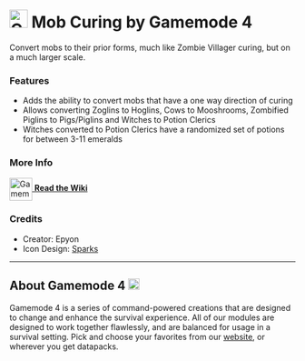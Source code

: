 # <img src="https://raw.githubusercontent.com/Gamemode4Dev/GM4_Datapacks/master/base/images/gm4_logo.png" alt="GM4 Logo" width="32" /> Mob Curing by Gamemode 4<!--$pmc:delete-->

Convert mobs to their prior forms, much like Zombie Villager curing, but on a much larger scale.<!--$pmc:headerSize-->

### Features
- Adds the ability to convert mobs that have a one way direction of curing
- Allows converting Zoglins to Hoglins, Cows to Mooshrooms, Zombified Piglins to Pigs/Piglins and Witches to Potion Clerics
- Witches converted to Potion Clerics have a randomized set of potions for between 3-11 emeralds

### More Info
[<img src="https://raw.githubusercontent.com/Gamemode4Dev/GM4_Datapacks/master/base/images/gm4_wiki_logo.png" alt="Gamemode 4 Wiki Logo" width="40" align="center"/> **Read the Wiki**](https://wiki.gm4.co/wiki/Mob_Curing)

### Credits
- Creator: Epyon
- Icon Design: [Sparks](https://twitter.com/SelcouthSparks)

---
## About Gamemode 4 <img src="https://raw.githubusercontent.com/Gamemode4Dev/GM4_Datapacks/master/base/images/gm4_logo.png" alt="Gamemode 4 Logo" width="20"/>
Gamemode 4 is a series of command-powered creations that are designed to change and enhance the survival experience. All of our modules are designed to work together flawlessly, and are balanced for usage in a survival setting. Pick and choose your favorites from our [website](https://gm4.co), or wherever you get datapacks.